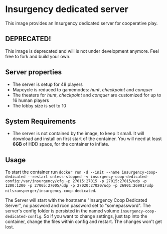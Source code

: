 # Insurgency dedicated server
This image provides an Insurgency dedicated server for cooperative play.

## DEPRECATED!
This image is deprecated and will is not under development anymore.
Feel free to fork and build your own.

## Server properties
* The server is setup for 48 players
* Mapcycle is reduced to gamemodes: _hunt_, _checkpoint_ and _conquer_
* The theaters for _hunt_, _checkpoint_ and _conquer_ are customized for up to 16 human players
* The lobby size is set to 10

## System Requirements
* The server is not contained by the image, to keep it small.
It will download and install on first start of the container.
You will need at least **6GB** of HDD space, for the container to inflate.

## Usage
To start the container run `docker run -d --init --name insurgency-coop-dedicated --restart unless-stopped -v insurgency-coop-dedicated-config:/var/insurgency/cfg -p 27015:27015 -p 27015:27015/udp -p 1200:1200 -p 27005:27005/udp -p 27020:27020/udp -p 26901:26901/udp nilsramsperger/insurgency-coop-dedicated`.

The Server will start with the hostname "Insurgency Coop Dedicated Server", no password and rcon password set to "somepassword".
The server's config folder is persisted in the named volume `insurgency-coop-dedicated-config`.
So if you want to change settings, just tap into the container, change the files within config and restart.
The changes won't get lost.